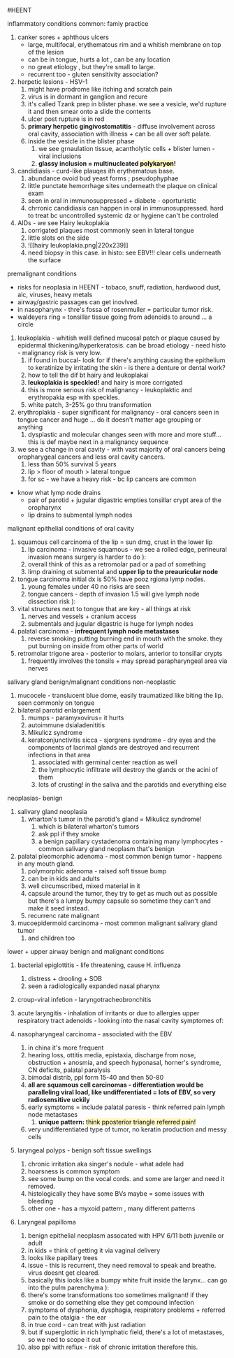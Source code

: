 #HEENT 


inflammatory conditions
common: famiy practice 
1. canker sores + aphthous ulcers
	- large, multifocal, erythematous rim and a whitish membrane on top of the lesion 
	- can be in tongue, hurts a lot , can be any location 
	- no great etiology , but they're small to large. 
	- recurrent too - gluten sensitivity association? 
2. herpetic lesions - HSV-1 
	1. might have prodrome like itching and scratch pain 
	2. virus is in dormant in ganglion and recure
	3. it's called Tzank prep in blister phase. we see a vesicle, we'd rupture it and then smear onto a slide the contents
	4. ulcer post rupture is in red 
	5. **primary herpetic gingivostomatitis** - diffuse involvement across oral cavity, association with illness + can be all over soft palate. 
	6. inside the vesicle in the blister phase 
		1. we see grnaulation tissue, acantholytic cells + blister lumen - viral inclusions 
		2. **glassy inclusion = multinucleated <mark style="background: #FFF3A3A6;">polykaryon</mark>!**
3. candidiasis - curd-like plauqes ith erythematous base. 
	1. abundance ovoid bud yeast forms ; pseudophyphae
	2. little punctate hemorrhage sites underneath the plaque on clinical exam 
	3. seen in oral in immunosuppressed + diabete - oportunistic 
	4. chrronic candidiasis can happen in oral in immunosuppressed. hard to treat bc uncontrolled systemic dz or hygiene can't be controled 
4. AIDs - we see Hairy leukoplakia
	1. corrigated plaques most commonly seen in lateral tongue
	2. little slots on the side 
	3. ![[hairy leukoplakia.png|220x239]]
	4. need biopsy in this case. in histo: see EBV!!! clear cells underneath the surface 

premalignant conditions
- risks for neoplasia in HEENT - tobaco, snuff, radiation, hardwood dust, alc, viruses, heavy metals
- airway/gastric passages can get inovlved. 
- in nasopharynx - thre's fossa of rosenmuller = particular tumor risk. 
- waldeyers ring = tonsillar tissue going from adenoids to around ... a circle
1. leukoplakia - whitish welll defined mucosal patch or plaque caused by epidermal thickening/hyperkeratosis. can be broad etiology - need histo - malignancy risk is very low. 
	1. if found in buccal- look for if there's anything causing the epithelium to keratinize by irritating the skin - is there a denture or dental work? 
	2. how to tell the dif bt hairy and leukoplakai 
	3. **leukoplakia is speckled!** and hairy is more corrigated
	4. this is more serious risk of malignancy - leukoplaktic and erythropakia esp with speckles. 
	5. white patch, 3-25% go thru transformation 
2. erythroplakia - super significant for malignancy - oral cancers seen in tongue cancer and huge ... do it doesn't matter age grouping or anything 
	1. dysplastic and molecular changes seen with more and more stuff... this is def maybe next in a malignancy sequence 
3. we see a change in oral cavity - with vast majority of oral cancers being oropharygeal cancers and less oral cavity cancers. 
	1. less than 50% survival 5 years
	2.  lip > floor of mouth > lateral tongue 
	3. for sc - we have a heavy risk - bc lip cancers are common 
- know what lymp node drains 
	- pair of parotid + jugular digastric empties tonsillar crypt area of the oropharynx
	- lip drains to submental lymph nodes 

malignant epithelial conditions of oral cavity 
1. squamous cell carcinoma of the lip = sun dmg, crust in the lower lip 
	1. lip carcinoma - invasive squamous - we see a rolled edge, perineural invasion means surgery is harder to do ): 
	2. overall think of this as a retromolar pad or a pad of something 
	3. limp draining ot submental and **upper lip to the preauricular node** 
2. tongue carcinoma initial dx is 50% have pooz rgiona lymp nodes. 
	1. young females under 40 no risks are seen 
	2. tongue cancers - depth of invasion 1.5 will give lymph node dissection risk ): 
3. vital structures next to tongue that are key - all things at risk 
	1. nerves and vessels + cranium access
	2. submentals and jugular digastric is huge for lymph nodes
4. palatal carcinoma - **infrequent lymph node metastases**
	1. reverse smoking putting burning end in mouth with the smoke. they put burning on inside from other parts of world 
5. retromolar trigone area - posterior to molars, anterior to tonsillar crypts
	1. frequently involves the tonsils + may spread parapharyngeal area via nerves 

salivary gland benign/malignant conditions
non-neoplastic 
1. mucocele - translucent blue dome, easily traumatized like biting the lip. seen commonly on tongue 
2. bilateral parotid enlargement
	1. mumps - paramyxovirus= it hurts 
	2. autoimmune dsialadenititis 
	3. Mikulicz syndrome 
	4. keratconjunctivitis sicca - sjorgrens syndrome - dry eyes and the components of lacrimal glands are destroyed and recurrent infections in that area 
		1. associated with germinal center reaction as well  
		2. the lymphocytic infiltrate will destroy the glands or the acini of them 
		3. lots of crusting! in the saliva and the parotids and everything else 

neoplasias- benign 
1. salivary gland neoplasia 
	1. wharton's tumor in the parotid's gland = Mikulicz syndrome!
		1. which is bilateral wharton's tumors
		2. ask ppl if they smoke 
		3. a benign papillary cystadenoma containing many lymphocytes - common salivary gland neoplasm that's benign 
2. palatal pleomorphic adenoma - most common benign tumor - happens in any mouth gland.
	1. polymorphic adenoma - raised soft tissue bump 
	2. can be in kids and adults
	3. well circumscribed, mixed material in it 
	4. capsule around the tumor, they try to get as much out as possible but there's a lumpy bumpy capsule so sometime they can't and make it seed instead.
	5. recurrenc rate
malignant
3. mucoepidermoid carcinoma - most common malignant salivary gland tumor 
	1. and children too 

lower + upper airway benign and malignant conditions 
1. bacterial epiglottitis - life threatening, cause H. influenza
	1. distress + drooling + SOB
	2. seen a radiologically expanded nasal pharynx 
2. croup-viral infetion - laryngotracheobronchitis
3. acute laryngitis - inhalation of irritants or due to allergies
upper respiratory tract 
adenoids - looking into the nasal cavity 
symptomes of:
4. nasopharyngeal carcinoma - associated with the EBV
	1. in china it's more frequent 
	2. hearing loss, ottitis media, epistaxia, discharge from nose, obstruction + anosmia, and speech hyponasal, horner's syndrome, CN deficits, palatal paralysis 
	3. bimodal distrib, ppl form 15-40 and then 50-80 
	4. **all are squamous cell carcinomas - differentiation would be paralleling viral load, like undifferentiated = lots of EBV, so very radiosensitive uckily**
	5. early symptoms = include palatal paresis - think referred pain lymph node metastases
		1. **unique pattern:** <mark style="background: #FFF3A3A6;">think pposterior triangle referred pain!</mark>
	6. very undifferentiated type of tumor, no keratin production and messy cells 

5. laryngeal polyps - benign soft tissue swellings
	1. chronic irritation aka singer's nodule - what adele had
	2. hoarsness is common symptom 
	3. see some bump on the vocal cords. and some are larger and need it removed. 
	4. histologically they have some BVs maybe = some issues with bleeding 
	5. other one - has a myxoid pattern , many different patterns
6. Laryngeal papilloma
	1. benign epithelial neoplasm assocated with HPV 6/11 both juvenile or adult
	2. in kids = think of getting it via vaginal delivery 
	3. looks like papillary trees
	4. issue - this is recurrent, they need removal to speak and breathe. virus doesnt get cleared. 
	5. basically this looks like a bumpy white fruit inside the larynx... can go into the pulm parenchyma ): 
	6. there's some transformations too sometimes malignant! if they smoke or do something else they get compound infection 
	7. symptoms of dysphonia, dysphagia, respiratory problems + referred pain to the otalgia - the ear 
	8. in true cord - can treat with just radiation 
	9. but if superglottic in rich lymphatic field, there's a lot of metastases, so we ned to scope it out 
	10. also ppl with reflux - risk of chronic irritation therefore this.  


